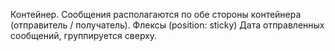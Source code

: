 <MessagesList />

Контейнер.
Сообщения располагаются по обе стороны контейнера (отправитель / получатель).
Флексы (position: sticky)
Дата отправленных сообщений, группируется сверху.
